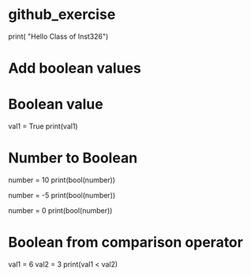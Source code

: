 # github_exercise
print( "Hello Class of Inst326")
# Add boolean values 
# Boolean value
val1 = True
print(val1)

# Number to Boolean
number = 10
print(bool(number))

number = -5
print(bool(number))

number = 0
print(bool(number))

# Boolean from comparison operator
val1 = 6
val2 = 3
print(val1 < val2)
